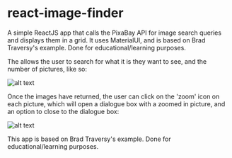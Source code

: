 # react-image-finder
A simple ReactJS app that calls the PixaBay API for image search queries and displays them in a grid. It uses MaterialUI, and is based on Brad Traversy's example. Done for educational/learning purposes.

The allows the user to search for what it is they want to see, and the number of pictures, like so:

![alt text](https://raw.githubusercontent.com/AtifFarooq/react-image-finder/master/search_functionality.jpg)

Once the images have returned, the user can click on the 'zoom' icon on each picture, which will open a dialogue box with a zoomed in picture, and an option to close to the dialogue box:

![alt text](https://raw.githubusercontent.com/AtifFarooq/react-image-finder/master/dialogue_box_close.jpg)

This app is based on Brad Traversy's example. Done for educational/learning purposes.
